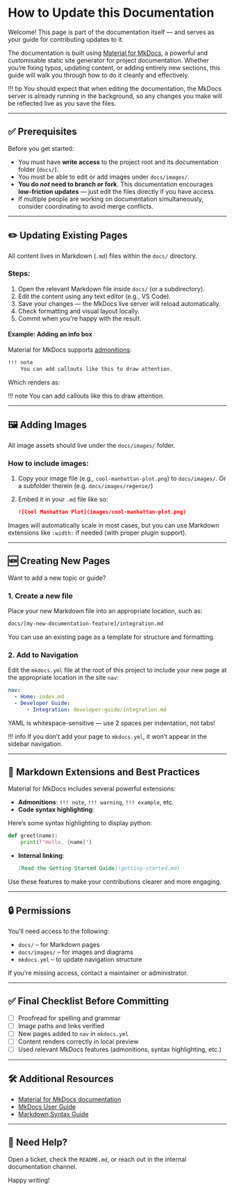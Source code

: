 
# How to Update this Documentation

Welcome! This page is part of the documentation itself — and serves as your guide for contributing updates to it.

The documentation is built using [Material for MkDocs](https://squidfunk.github.io/mkdocs-material/), a powerful and customisable static site generator for project documentation. Whether you’re fixing typos, updating content, or adding entirely new sections, this guide will walk you through how to do it cleanly and effectively.

!!! tip
    You should expect that when editing the documentation, the MkDocs server is already running in the background, so any changes you make will be reflected live as you save the files.

---

## ✅ Prerequisites

Before you get started:

- You must have **write access** to the project root and its documentation folder (`docs/`).
- You must be able to edit or add images under `docs/images/`.
- **You do _not_ need to branch or fork**. This documentation encourages **low-friction updates** — just edit the files directly if you have access.
- If multiple people are working on documentation simultaneously, consider coordinating to avoid merge conflicts.

---

## ✏️ Updating Existing Pages

All content lives in Markdown (`.md`) files within the `docs/` directory.

### Steps:

1. Open the relevant Markdown file inside `docs/` (or a subdirectory).
2. Edit the content using any text editor (e.g., VS Code).
3. Save your changes — the MkDocs live server will reload automatically.
4. Check formatting and visual layout locally.
5. Commit when you're happy with the result.

#### Example: Adding an info box

Material for MkDocs supports [admonitions](https://squidfunk.github.io/mkdocs-material/reference/admonitions/):

```markdown
!!! note
    You can add callouts like this to draw attention.
```

Which renders as:

!!! note
    You can add callouts like this to draw attention.

---

## 🖼️ Adding Images

All image assets should live under the `docs/images/` folder.

### How to include images:

1. Copy your image file (e.g., `cool-manhattan-plot.png`) to `docs/images/`. Or a subfolder therein (e.g. `docs/images/regenie/`)
2. Embed it in your `.md` file like so:

   ```markdown
   ![Cool Manhattan Plot](images/cool-manhattan-plot.png)
   ```

Images will automatically scale in most cases, but you can use Markdown extensions like `:width:` if needed (with proper plugin support).

---

## 🆕 Creating New Pages

Want to add a new topic or guide?

### 1. Create a new file

Place your new Markdown file into an appropriate location, such as:

```bash
docs/[my-new-documentation-feature]/integration.md
```

You can use an existing page as a template for structure and formatting.

### 2. Add to Navigation

Edit the `mkdocs.yml` file at the root of this project to include your new page at the appropriate location in the site `nav`:

```yaml
nav:
  - Home: index.md
  - Developer Guide:
      - Integration: developer-guide/integration.md
```

YAML is whitespace-sensitive — use 2 spaces per indentation, not tabs!

!!! info
    If you don’t add your page to `mkdocs.yml`, it won’t appear in the sidebar navigation.

---

## 🧩 Markdown Extensions and Best Practices

Material for MkDocs includes several powerful extensions:

- **Admonitions**: `!!! note`, `!!! warning`, `!!! example`, etc.
- **Code syntax highlighting**:

Here’s some syntax highlighting to display python:
  ```python
  def greet(name):
      print(f"Hello, {name}")
  ```
- **Internal linking**:
  ```markdown
  [Read the Getting Started Guide](getting-started.md)
  ```

Use these features to make your contributions clearer and more engaging.

---

## 🔒 Permissions

You’ll need access to the following:

- `docs/` – for Markdown pages
- `docs/images/` – for images and diagrams
- `mkdocs.yml` – to update navigation structure

If you're missing access, contact a maintainer or administrator.

---

## ✅ Final Checklist Before Committing

- [ ] Proofread for spelling and grammar
- [ ] Image paths and links verified
- [ ] New pages added to `nav` in `mkdocs.yml`
- [ ] Content renders correctly in local preview
- [ ] Used relevant MkDocs features (admonitions, syntax highlighting, etc.)

---

## 🛠️ Additional Resources

- [Material for MkDocs documentation](https://squidfunk.github.io/mkdocs-material/)
- [MkDocs User Guide](https://www.mkdocs.org/user-guide/)
- [Markdown Syntax Guide](https://www.markdownguide.org/basic-syntax/)

---

## 🧵 Need Help?

Open a ticket, check the `README.md`, or reach out in the internal documentation channel.

Happy writing!
